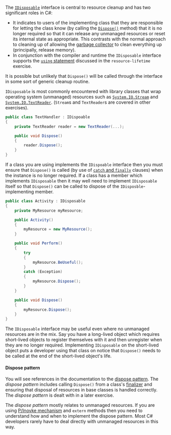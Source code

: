 The [`IDisposable`][idisposable] interface is central to resource cleanup and has two significant roles in C#:

- It indicates to users of the implementing class that they are responsible for letting the class know (by calling the [`Dispose()`][dispose] method) that it is no longer required so that it can release any unmanaged resources or reset its internal state as appropriate. This contrasts with the normal approach to cleaning up of allowing the [garbage collector][garbage-collector] to clean everything up (principally, release memory).
- In conjunction with the compiler and runtime the `IDisposable` interface supports the [`using` statement][using-statement] discussed in the `resource-lifetime` exercise.

It is possible but unlikely that `Dispose()` will be called through the interface in some sort of generic cleanup routine.

`IDisposable` is most commonly encountered with library classes that wrap operating system (unmanaged) resources such as [`System.IO.Stream`][stream] and [`System.IO.TextReader`][text-reader]. (`Stream`s and `TextReader`s are covered in other exercises).

```csharp
public class TextHandler : IDispoable
{
    private TextReader reader = new TextReader(...);

    public void Dispose()
    {
        reader.Dispose();
    }
}
```

If a class you are using implements the `IDispoable` interface then you must ensure that `Dispose()` is called (by use of [`catch` and `finally`][try-catch-finally] clauses) when the instance is no longer required. If a class has a member which implements `IDisposable` then it may well need to implement `IDisposable` itself so that `Dispose()` can be called to dispose of the `IDisposble`-implementing member.

```csharp
public class Activity : IDisposable
{
    private MyResource myResource;

    public Activity()
    {
        myResource = new MyResource();
    }

    public void Perform()
    {
        try
        {
            myResource.BeUseful();
        }
        catch (Exception)
        {
            myResource.Dispose();
        }
    }

    public void Dispose()
    {
        myResource.Dispose();
    }
}
```

The `IDisposable` interface may be useful even where no unmanaged resources are in the mix. Say you have a long-lived object which requires short-lived objects to register themselves with it and then unregister when they are no longer required. Implementing `IDisposable` on the short-lived object puts a developer using that class on notice that `Dispose()` needs to be called at the end of the short-lived object's life.

#### Dispose pattern

You will see references in the documentation to the [dispose pattern][dispose-pattern]. The _dispose pattern_ includes calling `Dispose()` from a class's [finalizer][finalizer] and ensuring that disposal of resources in base classes is handled correctly. The _dispose pattern_ is dealt with in a later exercise.

The _dispose pattern_ mostly relates to unmanaged resources. If you are using [P/Inovke mechanism][native-interoperability] and `extern` methods then you need to understand how and when to implement the dispose pattern. Most C# developers rarely have to deal directly with unmanaged resources in this way.

[finalizer]: https://docs.microsoft.com/en-us/dotnet/csharp/programming-guide/classes-and-structs/destructors
[using-statement]: https://docs.microsoft.com/en-us/dotnet/csharp/language-reference/keywords/using-statement
[idisposable]: https://docs.microsoft.com/en-us/dotnet/api/system.idisposable?view=netcore-3.1
[dispose]: https://docs.microsoft.com/en-us/dotnet/api/system.idisposable.dispose?view=netcore-3.1
[stream]: https://docs.microsoft.com/en-us/dotnet/api/system.io.stream?view=netcore-3.1
[text-reader]: https://docs.microsoft.com/en-us/dotnet/api/system.io.textreader?view=netcore-3.1
[native-interoperability]: https://docs.microsoft.com/en-us/dotnet/standard/native-interop/
[dispose-pattern]: https://docs.microsoft.com/en-us/dotnet/standard/garbage-collection/implementing-dispose
[garbage-collector]: https://docs.microsoft.com/en-us/dotnet/standard/garbage-collection/fundamentals
[try-catch-finally]: https://docs.microsoft.com/en-us/dotnet/csharp/language-reference/keywords/try-catch-finally

